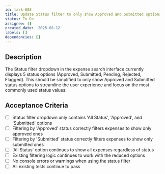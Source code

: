 ```yaml
---
id: task-088
title: Update Status filter to only show Approved and Submitted options
status: To Do
assignee: []
created_date: '2025-08-12'
labels: []
dependencies: []
---
```


## Description

The Status filter dropdown in the expense search interface currently displays 5 status options (Approved, Submitted, Pending, Rejected, Flagged). This should be simplified to only show Approved and Submitted status options to streamline the user experience and focus on the most commonly used status values.

## Acceptance Criteria

- [ ] Status filter dropdown only contains 'All Status', 'Approved', and 'Submitted' options
- [ ] Filtering by 'Approved' status correctly filters expenses to show only approved ones
- [ ] Filtering by 'Submitted' status correctly filters expenses to show only submitted ones
- [ ] 'All Status' option continues to show all expenses regardless of status
- [ ] Existing filtering logic continues to work with the reduced options
- [ ] No console errors or warnings when using the status filter
- [ ] All existing tests continue to pass
